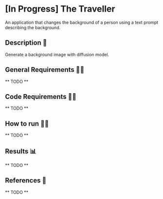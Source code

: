 # [In Progress] The Traveller
An application that changes the background of a person using a text prompt describing the background.

## Description :scroll:
Generate a background image with diffusion model.

## General Requirements :mage_man:
** TODO **

## Code Requirements :mage_woman:
** TODO **

## How to run :running_man:
** TODO **

## Results :bar_chart:
** TODO **

## References :page_facing_up:
** TODO **
